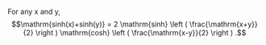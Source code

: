 For any x and y, $$\mathrm{sinh(x)+sinh(y)} =
2 \mathrm{sinh} \left ( \frac{\mathrm{x+y}}{2} \right ) 
\mathrm{cosh} \left ( \frac{\mathrm{x-y}}{2} \right ) .$$
